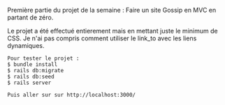 Première partie du projet de la semaine : Faire un site Gossip en MVC en partant de zéro.

Le projet a été effectué entierement mais en mettant juste le minimum de CSS.
Je n'ai pas compris comment utiliser le link_to avec les liens dynamiques.


``` 
Pour tester le projet :
$ bundle install
$ rails db:migrate
$ rails db:seed
$ rails server

Puis aller sur sur http://localhost:3000/ 
```
